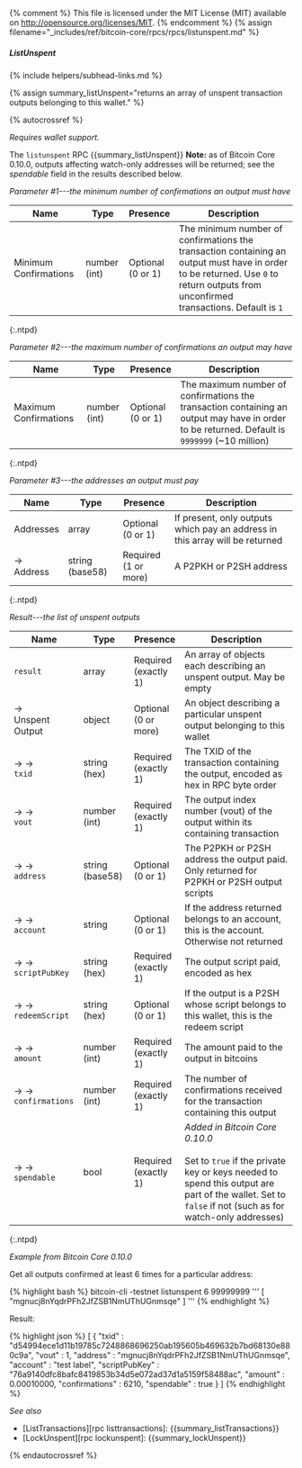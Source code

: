 {% comment %}
This file is licensed under the MIT License (MIT) available on
http://opensource.org/licenses/MIT.
{% endcomment %}
{% assign filename="_includes/ref/bitcoin-core/rpcs/rpcs/listunspent.md" %}

##### ListUnspent
{% include helpers/subhead-links.md %}

{% assign summary_listUnspent="returns an array of unspent transaction outputs belonging to this wallet." %}

{% autocrossref %}

*Requires wallet support.*

The `listunspent` RPC {{summary_listUnspent}} **Note:** as of Bitcoin
Core 0.10.0, outputs affecting watch-only addresses will be returned; see
the *spendable* field in the results described below.

*Parameter #1---the minimum number of confirmations an output must have*

| Name               | Type            | Presence                    | Description
|--------------------|-----------------|-----------------------------|----------------
| Minimum Confirmations | number (int) | Optional<br>(0 or 1)        | The minimum number of confirmations the transaction containing an output must have in order to be returned.  Use `0` to return outputs from unconfirmed transactions. Default is `1`
{:.ntpd}

*Parameter #2---the maximum number of confirmations an output may have*

| Name               | Type            | Presence                    | Description
|--------------------|-----------------|-----------------------------|----------------
| Maximum Confirmations | number (int) | Optional<br>(0 or 1)        | The maximum number of confirmations the transaction containing an output may have in order to be returned.  Default is `9999999` (~10 million)
{:.ntpd}

*Parameter #3---the addresses an output must pay*

| Name               | Type            | Presence                    | Description
|--------------------|-----------------|-----------------------------|----------------
| Addresses          | array           | Optional<br>(0 or 1)        | If present, only outputs which pay an address in this array will be returned
| →<br>Address       | string (base58) | Required<br>(1 or more)     | A P2PKH or P2SH address
{:.ntpd}

*Result---the list of unspent outputs*

| Name                   | Type            | Presence                    | Description
|------------------------|-----------------|-----------------------------|----------------
| `result`               | array           | Required<br>(exactly 1)     | An array of objects each describing an unspent output.  May be empty
| →<br>Unspent Output    | object          | Optional<br>(0 or more)     | An object describing a particular unspent output belonging to this wallet
| → →<br>`txid`          | string (hex)    | Required<br>(exactly 1)     | The TXID of the transaction containing the output, encoded as hex in RPC byte order
| → →<br>`vout`          | number (int)    | Required<br>(exactly 1)     | The output index number (vout) of the output within its containing transaction
| → →<br>`address`       | string (base58) | Optional<br>(0 or 1)        | The P2PKH or P2SH address the output paid.  Only returned for P2PKH or P2SH output scripts
| → →<br>`account`       | string          | Optional<br>(0 or 1)        | If the address returned belongs to an account, this is the account.  Otherwise not returned
| → →<br>`scriptPubKey`  | string (hex)    | Required<br>(exactly 1)     | The output script paid, encoded as hex
| → →<br>`redeemScript`  | string (hex)    | Optional<br>(0 or 1)        | If the output is a P2SH whose script belongs to this wallet, this is the redeem script
| → →<br>`amount`        | number (int)    | Required<br>(exactly 1)     | The amount paid to the output in bitcoins
| → →<br>`confirmations` | number (int)    | Required<br>(exactly 1)     | The number of confirmations received for the transaction containing this output
| → →<br>`spendable`     | bool            | Required<br>(exactly 1)     | *Added in Bitcoin Core 0.10.0*<br><br>Set to `true` if the private key or keys needed to spend this output are part of the wallet.  Set to `false` if not (such as for watch-only addresses)
{:.ntpd}

*Example from Bitcoin Core 0.10.0*

Get all outputs confirmed at least 6 times for a particular
address:

{% highlight bash %}
bitcoin-cli -testnet listunspent 6 99999999 '''
  [
    "mgnucj8nYqdrPFh2JfZSB1NmUThUGnmsqe"
  ]
'''
{% endhighlight %}

Result:

{% highlight json %}
[
    {
        "txid" : "d54994ece1d11b19785c7248868696250ab195605b469632b7bd68130e880c9a",
        "vout" : 1,
        "address" : "mgnucj8nYqdrPFh2JfZSB1NmUThUGnmsqe",
        "account" : "test label",
        "scriptPubKey" : "76a9140dfc8bafc8419853b34d5e072ad37d1a5159f58488ac",
        "amount" : 0.00010000,
        "confirmations" : 6210,
        "spendable" : true
    }
]
{% endhighlight %}

*See also*

* [ListTransactions][rpc listtransactions]: {{summary_listTransactions}}
* [LockUnspent][rpc lockunspent]: {{summary_lockUnspent}}

{% endautocrossref %}
